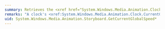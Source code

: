 ```yaml
---
summary: Retrieves the <xref href="System.Windows.Media.Animation.Clock.CurrentGlobalSpeed"></xref> of the <xref href="System.Windows.Media.Animation.Clock"></xref> that was created for this <xref href="System.Windows.Media.Animation.Storyboard"></xref>.
remarks: "A clock's <xref:System.Windows.Media.Animation.Clock.CurrentGlobalSpeed%2A> speed is the rate at which its time is currently progressing, compared to real-world time.  \n  \n To use this method to retrieve information about a storyboard's clock, the storyboard must be controllable. To make a storyboard controllable in code, you must use the appropriate overload of the storyboard's <xref:System.Windows.Media.Animation.Storyboard.Begin%2A> method and specify `true` to make it controllable. For an example, see [How to: Control a Storyboard After It Starts](~/docs/framework/wpf/graphics-multimedia/how-to-control-a-storyboard-after-it-starts.md)."
uid: System.Windows.Media.Animation.Storyboard.GetCurrentGlobalSpeed*
---
```

